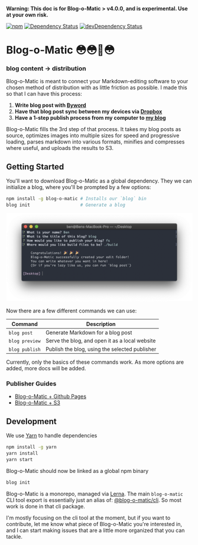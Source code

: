 **Warning: This doc is for Blog-o-Matic > v4.0.0, and is experimental. Use at your own risk.**

[![npm](https://img.shields.io/npm/v/blog-o-matic.svg?maxAge=2592000)](https://www.npmjs.com/package/blog-o-matic)
[![Dependency Status](https://david-dm.org/ivebencrazy/blog-o-matic.svg?style=flat)](https://david-dm.org/ivebencrazy/blog-o-matic)
[![devDependency Status](https://david-dm.org/ivebencrazy/blog-o-matic/dev-status.svg)](https://david-dm.org/ivebencrazy/blog-o-matic#info=devDependencies)


Blog-o-Matic 😳😳🤖😳
===
### **blog content -> distribution**

Blog-o-Matic is meant to connect your Markdown-editing software to your chosen method of distribution with as little friction as possible. I made this so that I can have this process:
1. **Write blog post with [Byword](https://www.bywordapp.com/)**
2. **Have that blog post sync between my devices via [Dropbox](https://www.dropbox.com)**
3. **Have a 1-step publish process from my computer to [my blog](https://bpev.me)**

Blog-o-Matic fills the 3rd step of that process. It takes my blog posts as source, optimizes images into multiple sizes for speed and progressive loading, parses markdown into various formats, minifies and compresses where useful, and uploads the results to S3.

Getting Started
---
You'll want to download Blog-o-Matic as a global dependency. They we can initialize a blog, where you'll be prompted by a few options:
```sh
npm install -g blog-o-matic # Installs our `blog` bin
blog init                   # Generate a blog
```

![Blog Generator](./screenshots/pages-init.png)

Now there are a few different commands we can use:

| Command | Description |
|---|---|
| `blog post` | Generate Markdown for a blog post |
| `blog preview` | Serve the blog, and open it as a local website |
| `blog publish` | Publish the blog, using the selected publisher |

Currently, only the basics of these commands work. As more options are added, more docs will be added.

### Publisher Guides
- [Blog-o-Matic + Github Pages](./docs/gh-pages.md)
- [Blog-o-Matic + S3](./docs/s3.md)

Development
---
We use [Yarn](https://yarnpkg.com/en/) to handle dependencies
```sh
npm install -g yarn
yarn install
yarn start
```

Blog-o-Matic should now be linked as a global npm binary
```sh
blog init
```

Blog-o-Matic is a monorepo, managed via [Lerna](https://lernajs.io/). The main `blog-o-matic` CLI tool export is essentially just an alias of: [@blog-o-matic/cli](./packages/cli). So most work is done in that cli package.

I'm mostly focusing on the cli tool at the moment, but if you want to contribute, let me know what piece of Blog-o-Matic you're interested in, and I can start making issues that are a little more organized that you can tackle.
